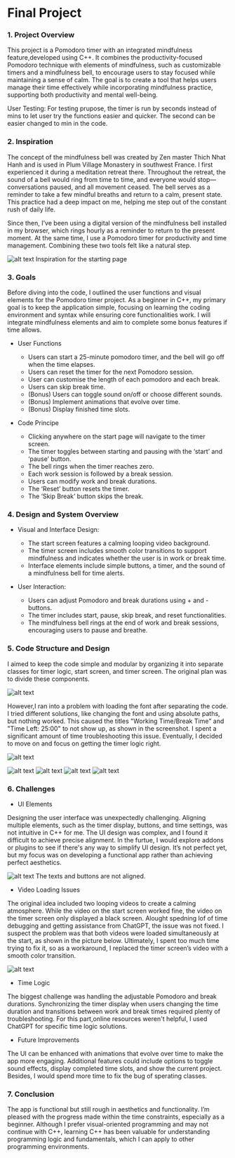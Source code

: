 # Final Project

### 1. Project Overview

This project is a Pomodoro timer with an integrated mindfulness feature,developed using C++. It combines the productivity-focused Pomodoro technique with elements of mindfulness, such as customizable timers and a mindfulness bell, to encourage users to stay focused while maintaining a sense of calm. The goal is to create a tool that helps users manage their time effectively while incorporating mindfulness practice, supporting both productivity and mental well-being.

User Testing: For testing prupose, the timer is run by seconds instead of mins to let user try the functions easier and quicker. The second can be easier changed to min in the code. 

### 2. Inspiration
The concept of the mindfulness bell was created by Zen master Thich Nhat Hanh and is used in Plum Village Monastery in southwest France. I first experienced it during a meditation retreat there. Throughout the retreat, the sound of a bell would ring from time to time, and everyone would stop—conversations paused, and all movement ceased. The bell serves as a reminder to take a few mindful breaths and return to a calm, present state. This practice had a deep impact on me, helping me step out of the constant rush of daily life.

Since then, I’ve been using a digital version of the mindfulness bell installed in my browser, which rings hourly as a reminder to return to the present moment. At the same time, I use a Pomodoro timer for productivity and time management. Combining these two tools felt like a natural step.

![alt text](Resources/startingPage2.png)
Inspiration for the starting page

### 3. Goals
Before diving into the code, I outlined the user functions and visual elements for the Pomodoro timer project. As a beginner in C++, my primary goal is to keep the application simple, focusing on learning the coding environment and syntax while ensuring core functionalities work. I will integrate mindfulness elements and aim to complete some bonus features if time allows.

*  User Functions
   - Users can start a 25-minute pomodoro timer, and the bell will go off when the time elapses.
   - Users can reset the timer for the next Pomodoro session.
   - User can customise the length of each pomodoro and each break.
   - Users can skip break time.
   - (Bonus) Users can toggle sound on/off or choose different sounds.
   - (Bonus) Implement animations that evolve over time.
   - (Bonus) Display finished time slots.

*  Code Principe
    - Clicking anywhere on the start page will navigate to the timer screen.
   - The timer toggles between starting and pausing with the ‘start’ and ‘pause’ button.
   - The bell rings when the timer reaches zero.
   - Each work session is followed by a break session.
   - Users can modify work and break durations.
   - The ‘Reset’ button resets the timer.
   - The ‘Skip Break’ button skips the break.


### 4. Design and System Overview

* Visual and Interface Design:

    * The start screen features a calming looping video background.
    * The timer screen includes smooth color transitions to support mindfulness and indicates whether the user is in work or break time.
    * Interface elements include simple buttons, a timer, and the sound of a mindfulness bell for time alerts.

* User Interaction:

    * Users can adjust Pomodoro and break durations using + and - buttons.
    * The timer includes start, pause, skip break, and reset functionalities.
    * The mindfulness bell rings at the end of work and break sessions, encouraging users to pause and breathe.

### 5. Code Structure and Design

I aimed to keep the code simple and modular by organizing it into separate classes for timer logic, start screen, and timer screen.
The original plan was to divide these components. 

![alt text](Resources/bug2.png)

However,I ran into a problem with loading the font after separating the code. I tried different solutions, like changing the font and using absolute paths, but nothing worked. This caused the titles "Working Time/Break Time" and "Time Left: 25:00" to not show up, as shown in the screenshot.
I spent a significant amount of time troubleshooting this issue. Eventually, I decided to move on and focus on getting the timer logic right. 

![alt text](Resources/loadingFontBug.png)

![alt text](Resources/Bug1.png)
![alt text](Resources/bug5.png)
![alt text](Resources/bug3.png)
![alt text](Resources/bug4.png)


### 6. Challenges
* UI Elements

Designing the user interface was unexpectedly challenging. Aligning multiple elements, such as the timer display, buttons, and time settings, was not intuitive in C++ for me.   The UI design was complex, and I found it difficult to achieve precise alignment. 
In the furtue, I would explore addons or plugins to see if there's any way to simplify UI design. It’s not perfect yet, but my focus was on developing a functional app rather than achieving perfect aesthetics.

![alt text](Resources/challenge_UI.png)
The texts and buttons are not aligned.

* Video Loading Issues

The original idea included two looping videos to create a calming atmosphere. While the video on the start screen worked fine, the video on the timer screen only displayed a black screen. Alought spedning lof of time debugging and getting assistance from ChatGPT, the issue was not fixed. I suspect the problem was that both videos were loaded simultaneously at the start, as shown in the picture below. Ultimately, I spent too much time trying to fix it, so as a workaround, I replaced the timer screen’s video with a smooth color transition.

![alt text](Resources/challenge1_videoloading.png)

* Time Logic
  
The biggest challenge was handling the adjustable Pomodoro and break durations. Synchronizing the timer display when users changing the time duration and transitions between work and break times required plenty of troubleshooting. For this part,online resources weren't helpful, I used ChatGPT for specific time logic solutions.

* Future Improvements
  
The UI can be enhanced with animations that evolve over time to make the app more engaging. Additional features could include options to toggle sound effects, display completed time slots, and show the current project. Besides, I would spend more time to fix the bug of sperating classes. 

### 7. Conclusion

The app is functional but still rough in aesthetics and functionality. I’m pleased with the progress made within the time constraints, especially as a beginner. Although I prefer visual-oriented programming and may not continue with C++, learning C++ has been valuable for understanding programming logic and fundamentals, which I can apply to other programming environments.